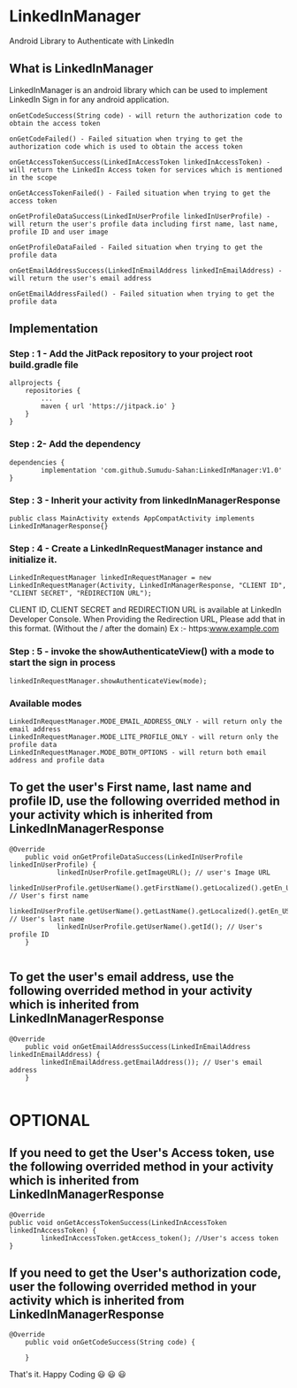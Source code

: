 # LinkedInManager
Android Library to Authenticate with LinkedIn

## What is LinkedInManager
LinkedInManager is an android library which can be used to implement LinkedIn Sign in for any android application.

```
onGetCodeSuccess(String code) - will return the authorization code to obtain the access token

onGetCodeFailed() - Failed situation when trying to get the authorization code which is used to obtain the access token

onGetAccessTokenSuccess(LinkedInAccessToken linkedInAccessToken) - will return the LinkedIn Access token for services which is mentioned in the scope
  
onGetAccessTokenFailed() - Failed situation when trying to get the access token

onGetProfileDataSuccess(LinkedInUserProfile linkedInUserProfile) - will return the user's profile data including first name, last name, profile ID and user image
  
onGetProfileDataFailed - Failed situation when trying to get the profile data

onGetEmailAddressSuccess(LinkedInEmailAddress linkedInEmailAddress) - will return the user's email address

onGetEmailAddressFailed() - Failed situation when trying to get the profile data
```



## Implementation

### Step : 1 - Add the JitPack repository to your project root build.gradle file
```
allprojects {
	repositories {
		...
		maven { url 'https://jitpack.io' }
	}
}
```

### Step : 2- Add the dependency
```
dependencies {
        implementation 'com.github.Sumudu-Sahan:LinkedInManager:V1.0'
}
```

### Step : 3 - Inherit your activity from linkedInManagerResponse
```
public class MainActivity extends AppCompatActivity implements LinkedInManagerResponse{}
```

### Step : 4 - Create a LinkedInRequestManager instance and initialize it.
```
LinkedInRequestManager linkedInRequestManager = new LinkedInRequestManager(Activity, LinkedInManagerResponse, "CLIENT ID", "CLIENT SECRET", "REDIRECTION URL");
```

CLIENT ID, CLIENT SECRET and REDIRECTION URL is available at LinkedIn Developer Console.
When Providing the Redirection URL, Please add that in this format. (Without the / after the domain)
Ex :- https:www.example.com

### Step : 5 - invoke the showAuthenticateView() with a mode to start the sign in process
```
linkedInRequestManager.showAuthenticateView(mode);
```

### Available modes
```
LinkedInRequestManager.MODE_EMAIL_ADDRESS_ONLY - will return only the email address
LinkedInRequestManager.MODE_LITE_PROFILE_ONLY - will return only the profile data
LinkedInRequestManager.MODE_BOTH_OPTIONS - will return both email address and profile data
```

## To get the user's First name, last name and profile ID, use the following overrided method in your activity which is inherited from LinkedInManagerResponse
```
@Override
    public void onGetProfileDataSuccess(LinkedInUserProfile linkedInUserProfile) {
            linkedInUserProfile.getImageURL(); // user's Image URL
            linkedInUserProfile.getUserName().getFirstName().getLocalized().getEn_US(); // User's first name
            linkedInUserProfile.getUserName().getLastName().getLocalized().getEn_US(); // User's last name
            linkedInUserProfile.getUserName().getId(); // User's profile ID
    }
    
```
## To get the user's email address, use the following overrided method in your activity which is inherited from LinkedInManagerResponse
```
@Override
    public void onGetEmailAddressSuccess(LinkedInEmailAddress linkedInEmailAddress) {
        linkedInEmailAddress.getEmailAddress()); // User's email address
    }
		
```
# OPTIONAL 
## If you need to get the User's Access token, use the following overrided method in your activity which is inherited from LinkedInManagerResponse
```
@Override
public void onGetAccessTokenSuccess(LinkedInAccessToken linkedInAccessToken) {
        linkedInAccessToken.getAccess_token(); //User's access token
}
```

## If you need to get the User's authorization code, user the following overrided method in your activity which is inherited from LinkedInManagerResponse
```
@Override
    public void onGetCodeSuccess(String code) {

    }
```

That's it. 
Happy Coding :smiley: :smiley: :smiley:
